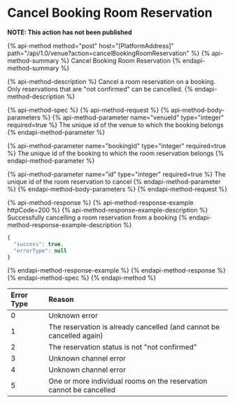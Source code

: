 # Cancel Booking Room Reservation

**NOTE: This action has not been published**

{% api-method method="post" host="\[PlatformAddress\]" path="/api/1.0/venue?action=cancelBookingRoomReservation" %}
{% api-method-summary %}
Cancel Booking Room Reservation
{% endapi-method-summary %}

{% api-method-description %}
Cancel a room reservation on a booking. Only reservations that are "not confirmed" can be cancelled.
{% endapi-method-description %}

{% api-method-spec %}
{% api-method-request %}
{% api-method-body-parameters %}
{% api-method-parameter name="venueId" type="integer" required=true %}
The unique id of the venue to which the booking belongs
{% endapi-method-parameter %}

{% api-method-parameter name="bookingId" type="integer" required=true %}
The unique id of the booking to which the room reservation belongs
{% endapi-method-parameter %}

{% api-method-parameter name="id" type="integer" required=true %}
The unique id of the room reservation to cancel
{% endapi-method-parameter %}
{% endapi-method-body-parameters %}
{% endapi-method-request %}

{% api-method-response %}
{% api-method-response-example httpCode=200 %}
{% api-method-response-example-description %}
Successfully cancelling a room reservation from a booking
{% endapi-method-response-example-description %}

```javascript
{
  "success": true,
  "errorType": null
}
```
{% endapi-method-response-example %}
{% endapi-method-response %}
{% endapi-method-spec %}
{% endapi-method %}

| Error Type | Reason |
| :--- | :--- |
| 0 | Unknown error |
| 1 | The reservation is already cancelled \(and cannot be cancelled again\) |
| 2 | The reservation status is not "not confirmed" |
| 3 | Unknown channel error |
| 4 | Unknown channel error |
| 5 | One or more individual rooms on the reservation cannot be cancelled |

